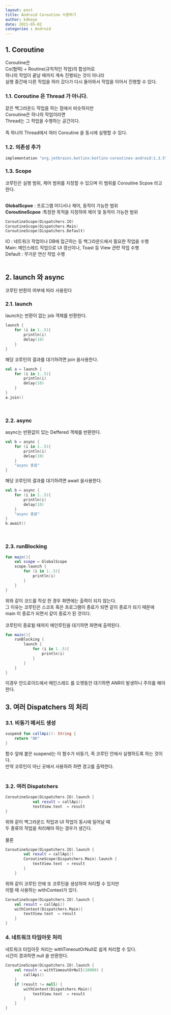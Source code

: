 ```yaml
---
layout: post
title: Android Coroutine 사용하기
author: k4keye
date: 2021-05-02
categories : Android
---
```



## 1. Coroutine

Coroutine은 <br/>
Co(협력) + Routine(규칙적인 작업)의 합성어로<br/>
하나의 작업이 끝날 때까지 계속 진행되는 것이 아니라<br/>
실행 중간에 다른 작업을 하러 갔다가 다시 돌아와서 작업을 이어서 진행할 수 있다.<br/>

### **1.1. Coroutine 은 Thread 가 아니다.**

같은 백그라운드 작업을 하는 점에서 비슷하지만 <br/>
Coroutine은 하나의 작업이라면<br/>
Thread는 그 작업을 수행하는 공간이다.<br/>
<br/>
즉 하나의 Thread에서 여러 Coroutine 을 동시에 실행할 수 있다.<br/>

### **1.2. 의존성 추가**
```kotlin
implementation "org.jetbrains.kotlinx:kotlinx-coroutines-android:1.3.5"
```
### **1.3. Scope**

코루틴은 실행 범위, 제어 범위를 지정할 수 있으며 이 범위를 Coroutine Scpoe 라고 한다.<br/>
<br/>

**GlobalScpoe** : 프로그램 어디서나 제어, 동작이 가능한 범위<br/>
**CoroutineScpoe** :특정한 목적을 지정하여 제어 및 동작이 가능한 범위<br/>
```kotlin
CoroutineScope(Dispatchers.IO)
CoroutineScope(Dispatchers.Main)
CoroutineScope(Dispatchers.Default)
```
IO : 네트워크 작업이나 DB에 접근하는 등 백그라운드에서 필요한 작업을 수행<br/>
Main: 메인스레드 작업으로 UI 갱신이나, Toast 등 View 관련 작업 수행<br/>
Default : 무거운 연산 작업 수행<br/>
<br/>


## 2. launch 와 async
코루틴 반환의 여부에 따라 사용된다

### 2.1. **launch**
launch는 반환이 없는 job 객체를 반환한다.
```kotlin
launch {
	for (i in 1..5){
		println(i)
		delay(10)
	}
}
```
해당 코루틴의 결과를 대기하려면 join 을사용한다.
```kotlin
val a = launch {
	for (i in 1..5){
		println(i)
		delay(10)
	}
}
a.join()
```
<br/>

### 2.2. **async**
async는 반환값이 있는 Deffered 객체를 반환한다.
```kotlin
val b = async {
	for (i in 1..5){
		println(i)
		delay(10)
	}
	"async 종료"
}
```
해당 코루틴의 결과를 대기하려면 await 을사용한다.
```kotlin
val b = async {
	for (i in 1..5){
		println(i)
		delay(10)
	}
	"async 종료"
}
b.await()
```
<br/>

### 2.3. **runBlocking**
```kotlin
fun main(){
    val scope = GlobalScope
    scope.launch {
        for (i in 1..5){
            println(i)
        }
    }
}
```
위와 같이 코드를 작성 한 경우 화면에는 출력이 되지 않는다.<br/>
그 이유는 코루틴은 스코프 혹은 프로그램이 종료가 되면 같이 종료가 되기 때문에<br/>
main 이 종료가 되면서 같이 종료가 된 것이다.<br/>
<br/>
코루틴이 종료될 때까지 메인루틴을 대기하면 화면에 출력된다.<br/>

```kotlin
fun main(){
    runBlocking {
        launch {
            for (i in 1..5){
                println(i)
            }
        }
    }
}
```
이경우 안드로이드에서 메인스레드 를 오랫동안 대기하면 ANR이 발생하니 주의를 해야 한다.

## 3. 여러 Dispatchers 의 처리

### 3.1. **비동기 메서드 생성**
```kotlin
suspend fun callApi(): String {
    return "OK"
}
```
함수 앞에 붙은 suspend는 이 함수가 비동기, 즉 코루틴 안에서 실행하도록 하는 것이다.<br/>
만약 코루틴이 아닌 곳에서 사용하려 하면 경고를 출력한다.<br/>
<br/>

### 3.2. **여러 Dispatchers**
```kotlin
CoroutineScope(Dispatchers.IO).launch {
            val result = callApi()
            textView.text  = result
}
```
위와 같이 백그라운드 작업과 UI 작업이 동시에 일어날 때<br/>
두 종류의 작업을 처리해야 하는 경우가 생긴다.<br/>
<br/>
물론
```kotlin
CoroutineScope(Dispatchers.IO).launch {
		val result = callApi()
		CoroutineScope(Dispatchers.Main).launch {
			textView.text  = result
		}
	}
```
위와 같이 코루틴 안에 또 코루틴을 생성하여 처리할 수 있지만<br/>
이럴 때 사용하는 withContext가 있다.<br/>

```kotlin
CoroutineScope(Dispatchers.IO).launch {
	val result = callApi()
	withContext(Dispatchers.Main){
		textView.text  = result
	}
}
```
### 4. 네트워크 타임아웃 처리

네트워크 타임아웃 처리는 withTimeoutOrNull로 쉽게 처리할 수 있다.<br/>
시간이 경과하면 null 을 반환한다.<br/>

```kotlin
CoroutineScope(Dispatchers.IO).launch {
	val result = withTimeoutOrNull(10000) {
		callApi()
	}
	if (result != null) {
		withContext(Dispatchers.Main){
			textView.text  = result
		}
	}
}
```
